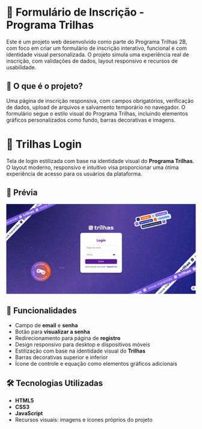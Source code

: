 # 🧩 Formulário de Inscrição - Programa Trilhas

Este é um projeto web desenvolvido como parte do Programa Trilhas 2B, com foco em criar um formulário de inscrição interativo, funcional e com identidade visual personalizada. O projeto simula uma experiência real de inscrição, com validações de dados, layout responsivo e recursos de usabilidade.

## 📌 O que é o projeto?

Uma página de inscrição responsiva, com campos obrigatórios, verificação de dados, upload de arquivos e salvamento temporário no navegador. O formulário segue o estilo visual do Programa Trilhas, incluindo elementos gráficos personalizados como fundo, barras decorativas e imagens.

# 🌟 Trilhas Login

Tela de login estilizada com base na identidade visual do **Programa Trilhas**. O layout moderno, responsivo e intuitivo visa proporcionar uma ótima experiência de acesso para os usuários da plataforma.

## 📸 Prévia

![Preview da tela de login](https://github.com/ayrtonantunes1/Desafio-3/blob/main/Desafio3/img/imagem%20login.png)

## 🚀 Funcionalidades

- Campo de **email** e **senha**
- Botão para **visualizar a senha**
- Redirecionamento para página de **registro**
- Design responsivo para desktop e dispositivos móveis
- Estilização com base na identidade visual do **Trilhas**
- Barras decorativas superior e inferior
- Ícone de controle e equação como elementos gráficos adicionais

## 🛠️ Tecnologias Utilizadas

- **HTML5**
- **CSS3**
- **JavaScript** 
- Recursos visuais: imagens e ícones próprios do projeto


